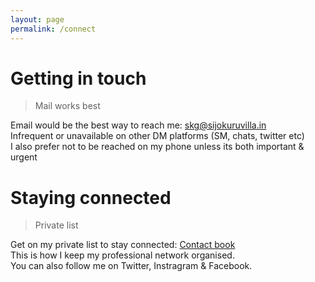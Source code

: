 ```yaml
---
layout: page
permalink: /connect
---
```


# Getting in touch

> Mail works best

Email would be the best way to reach me: skg@sijokuruvilla.in  <br>
Infrequent or unavailable on other DM platforms (SM, chats, twitter etc) <br>
I also prefer not to be reached on my phone unless its both important & urgent <br>

# Staying connected

> Private list

Get on my private list to stay connected: [Contact book](https://www.sijokuruvilla.in/contact) <br>
This is how I keep my professional network organised. <br>
You can also follow me on Twitter, Instragram & Facebook. 

<!--
# Note

> Best reached on email

* I don't prefer calls <br>
* I don't do connects <br>
* I don't accept mementos <br>

-->







